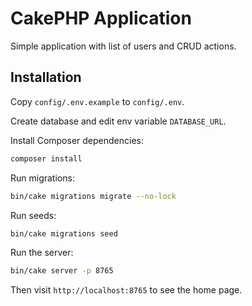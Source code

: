 # CakePHP Application

Simple application with list of users and CRUD actions.

## Installation

Copy `config/.env.example` to `config/.env`.

Create database and edit env variable `DATABASE_URL`.

Install Composer dependencies:

```bash
composer install
```

Run migrations:

```bash
bin/cake migrations migrate --no-lock
```

Run seeds:

```bash
bin/cake migrations seed
```

Run the server:

```bash
bin/cake server -p 8765
```

Then visit `http://localhost:8765` to see the home page.
